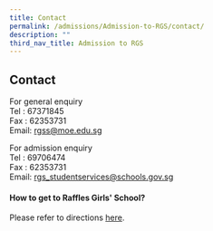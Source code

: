 ```yaml
---
title: Contact
permalink: /admissions/Admission-to-RGS/contact/
description: ""
third_nav_title: Admission to RGS
---
```

## Contact

For general enquiry  <br>
Tel : 67371845<br>
Fax : 62353731<br>
Email: [rgss@moe.edu.sg](mailto:rgss@moe.edu.sg)

For admission enquiry<br>
Tel : 69706474  <br>
Fax : 62353731<br>
Email: [rgs\_studentservices@schools.gov.sg](mailto:rgs_studentservices@schools.gov.sg)

#### How to get to Raffles Girls' School?

Please refer to directions [here](https://www.rgs.edu.sg/about-us/visitor-information).
